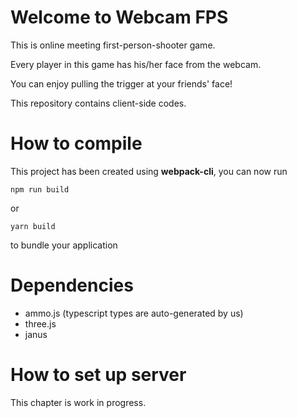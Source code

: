 # Welcome to Webcam FPS
This is online meeting first-person-shooter game.

Every player in this game has his/her face from the webcam.

You can enjoy pulling the trigger at your friends' face!

This repository contains client-side codes.


# How to compile

This project has been created using **webpack-cli**, you can now run

```
npm run build
```

or

```
yarn build
```

to bundle your application

# Dependencies

- ammo.js (typescript types are auto-generated by us)
- three.js
- janus

# How to set up server
This chapter is work in progress.


